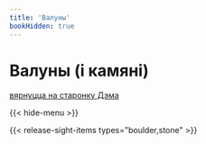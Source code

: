 ```yaml
---
title: 'Валуны'
bookHidden: true
---
```

# Валуны (і камяні)
[вярнуцца на старонку Дэма](../../)

{{< hide-menu >}}

{{< release-sight-items types="boulder,stone" >}} 